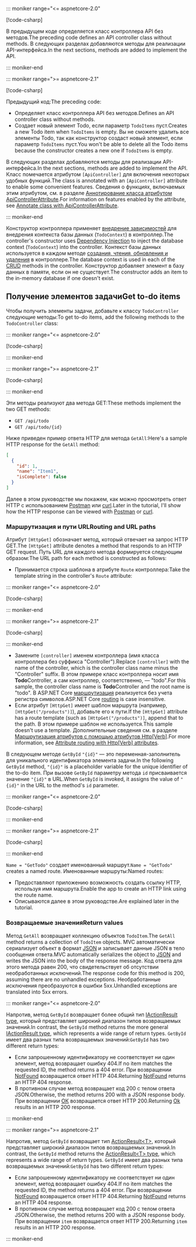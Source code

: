 ::: moniker range="<= aspnetcore-2.0"

[!code-csharp[](../../tutorials/first-web-api/samples/2.0/TodoApi/Controllers/TodoController2.cs?name=snippet_todo1)]

<span data-ttu-id="b40d8-101">В предыдущем коде определяется класс контроллера API без методов.</span><span class="sxs-lookup"><span data-stu-id="b40d8-101">The preceding code defines an API controller class without methods.</span></span> <span data-ttu-id="b40d8-102">В следующих разделах добавляются методы для реализации API-интерфейса.</span><span class="sxs-lookup"><span data-stu-id="b40d8-102">In the next sections, methods are added to implement the API.</span></span>

::: moniker-end

::: moniker range=">= aspnetcore-2.1"

[!code-csharp[](../../tutorials/first-web-api/samples/2.1/TodoApi/Controllers/TodoController2.cs?name=snippet_todo1)]

<span data-ttu-id="b40d8-103">Предыдущий код:</span><span class="sxs-lookup"><span data-stu-id="b40d8-103">The preceding code:</span></span>

* <span data-ttu-id="b40d8-104">Определяет класс контроллера API без методов.</span><span class="sxs-lookup"><span data-stu-id="b40d8-104">Defines an API controller class without methods.</span></span>
* <span data-ttu-id="b40d8-105">Создает новый элемент Todo, если параметр `TodoItems` пуст.</span><span class="sxs-lookup"><span data-stu-id="b40d8-105">Creates a new Todo item when `TodoItems` is empty.</span></span> <span data-ttu-id="b40d8-106">Вы не сможете удалить все элементы Todo, так как конструктор создаст новый элемент, если параметр `TodoItems` пуст.</span><span class="sxs-lookup"><span data-stu-id="b40d8-106">You won't be able to delete all the Todo items because the constructor creates a new one if `TodoItems` is empty.</span></span>

<span data-ttu-id="b40d8-107">В следующих разделах добавляются методы для реализации API-интерфейса.</span><span class="sxs-lookup"><span data-stu-id="b40d8-107">In the next sections, methods are added to implement the API.</span></span> <span data-ttu-id="b40d8-108">Класс помечается атрибутом `[ApiController]` для включения некоторых удобных функций.</span><span class="sxs-lookup"><span data-stu-id="b40d8-108">The class is annotated with an `[ApiController]` attribute to enable some convenient features.</span></span> <span data-ttu-id="b40d8-109">Сведения о функциях, включаемых этим атрибутом, см. в разделе [Аннотирование класса атрибутом ApiControllerAttribute](xref:web-api/index#annotate-class-with-apicontrollerattribute).</span><span class="sxs-lookup"><span data-stu-id="b40d8-109">For information on features enabled by the attribute, see [Annotate class with ApiControllerAttribute](xref:web-api/index#annotate-class-with-apicontrollerattribute).</span></span>

::: moniker-end

<span data-ttu-id="b40d8-110">Конструктор контроллера применяет [внедрение зависимостей](xref:fundamentals/dependency-injection) для внедрения контекста базы данных (`TodoContext`) в контроллер.</span><span class="sxs-lookup"><span data-stu-id="b40d8-110">The controller's constructor uses [Dependency Injection](xref:fundamentals/dependency-injection) to inject the database context (`TodoContext`) into the controller.</span></span> <span data-ttu-id="b40d8-111">Контекст базы данных используется в каждом методе [создания, чтения, обновления и удаления](https://wikipedia.org/wiki/Create,_read,_update_and_delete) в контроллере.</span><span class="sxs-lookup"><span data-stu-id="b40d8-111">The database context is used in each of the [CRUD](https://wikipedia.org/wiki/Create,_read,_update_and_delete) methods in the controller.</span></span> <span data-ttu-id="b40d8-112">Конструктор добавляет элемент в базу данных в памяти, если он не существует.</span><span class="sxs-lookup"><span data-stu-id="b40d8-112">The constructor adds an item to the in-memory database if one doesn't exist.</span></span>

## <a name="get-to-do-items"></a><span data-ttu-id="b40d8-113">Получение элементов задачи</span><span class="sxs-lookup"><span data-stu-id="b40d8-113">Get to-do items</span></span>

<span data-ttu-id="b40d8-114">Чтобы получить элементы задачи, добавьте к классу `TodoController` следующие методы:</span><span class="sxs-lookup"><span data-stu-id="b40d8-114">To get to-do items, add the following methods to the `TodoController` class:</span></span>

::: moniker range="<= aspnetcore-2.0"

[!code-csharp[](../../tutorials/first-web-api/samples/2.0/TodoApi/Controllers/TodoController.cs?name=snippet_GetAll)]

::: moniker-end

::: moniker range=">= aspnetcore-2.1"

[!code-csharp[](../../tutorials/first-web-api/samples/2.1/TodoApi/Controllers/TodoController.cs?name=snippet_GetAll)]

::: moniker-end

<span data-ttu-id="b40d8-115">Эти методы реализуют два метода GET:</span><span class="sxs-lookup"><span data-stu-id="b40d8-115">These methods implement the two GET methods:</span></span>

* `GET /api/todo`
* `GET /api/todo/{id}`

<span data-ttu-id="b40d8-116">Ниже приведен пример ответа HTTP для метода `GetAll`:</span><span class="sxs-lookup"><span data-stu-id="b40d8-116">Here's a sample HTTP response for the `GetAll` method:</span></span>

```json
[
  {
    "id": 1,
    "name": "Item1",
    "isComplete": false
  }
]
```

<span data-ttu-id="b40d8-117">Далее в этом руководстве мы покажем, как можно просмотреть ответ HTTP с использованием [Postman](https://www.getpostman.com/) или [curl](https://curl.haxx.se/docs/manpage.html).</span><span class="sxs-lookup"><span data-stu-id="b40d8-117">Later in the tutorial, I'll show how the HTTP response can be viewed with [Postman](https://www.getpostman.com/) or [curl](https://curl.haxx.se/docs/manpage.html).</span></span>

### <a name="routing-and-url-paths"></a><span data-ttu-id="b40d8-118">Маршрутизация и пути URL</span><span class="sxs-lookup"><span data-stu-id="b40d8-118">Routing and URL paths</span></span>

<span data-ttu-id="b40d8-119">Атрибут `[HttpGet]` обозначает метод, который отвечает на запрос HTTP GET.</span><span class="sxs-lookup"><span data-stu-id="b40d8-119">The `[HttpGet]` attribute denotes a method that responds to an HTTP GET request.</span></span> <span data-ttu-id="b40d8-120">Путь URL для каждого метода формируется следующим образом:</span><span class="sxs-lookup"><span data-stu-id="b40d8-120">The URL path for each method is constructed as follows:</span></span>

* <span data-ttu-id="b40d8-121">Принимается строка шаблона в атрибуте `Route` контроллера:</span><span class="sxs-lookup"><span data-stu-id="b40d8-121">Take the template string in the controller's `Route` attribute:</span></span>

::: moniker range="<= aspnetcore-2.0"

[!code-csharp[](../../tutorials/first-web-api/samples/2.0/TodoApi/Controllers/TodoController.cs?name=TodoController&highlight=3)]

::: moniker-end

::: moniker range=">= aspnetcore-2.1"

[!code-csharp[](../../tutorials/first-web-api/samples/2.1/TodoApi/Controllers/TodoController.cs?name=TodoController&highlight=3)]

::: moniker-end

* <span data-ttu-id="b40d8-122">Замените `[controller]` именем контроллера (имя класса контроллера без суффикса "Controller").</span><span class="sxs-lookup"><span data-stu-id="b40d8-122">Replace `[controller]` with the name of the controller, which is the controller class name minus the "Controller" suffix.</span></span> <span data-ttu-id="b40d8-123">В этом примере класс контроллера носит имя **Todo**Controller, а сам контроллер, соответственно, — "todo".</span><span class="sxs-lookup"><span data-stu-id="b40d8-123">For this sample, the controller class name is **Todo**Controller and the root name is "todo".</span></span> <span data-ttu-id="b40d8-124">В ASP.NET Core [маршрутизация](xref:mvc/controllers/routing) реализуется без учета регистра символов.</span><span class="sxs-lookup"><span data-stu-id="b40d8-124">ASP.NET Core [routing](xref:mvc/controllers/routing) is case insensitive.</span></span>
* <span data-ttu-id="b40d8-125">Если атрибут `[HttpGet]` имеет шаблон маршрута (например, `[HttpGet("/products")]`), добавьте его к пути.</span><span class="sxs-lookup"><span data-stu-id="b40d8-125">If the `[HttpGet]` attribute has a route template (such as `[HttpGet("/products")]`, append that to the path.</span></span> <span data-ttu-id="b40d8-126">В этом примере шаблон не используется.</span><span class="sxs-lookup"><span data-stu-id="b40d8-126">This sample doesn't use a template.</span></span> <span data-ttu-id="b40d8-127">Дополнительные сведения см. в разделе [Маршрутизация атрибутов с помощью атрибутов Http[Verb]](xref:mvc/controllers/routing#attribute-routing-with-httpverb-attributes).</span><span class="sxs-lookup"><span data-stu-id="b40d8-127">For more information, see [Attribute routing with Http[Verb] attributes](xref:mvc/controllers/routing#attribute-routing-with-httpverb-attributes).</span></span>

<span data-ttu-id="b40d8-128">В следующем методе `GetById` `"{id}"` — это переменная-заполнитель для уникального идентификатора элемента задачи.</span><span class="sxs-lookup"><span data-stu-id="b40d8-128">In the following `GetById` method, `"{id}"` is a placeholder variable for the unique identifier of the to-do item.</span></span> <span data-ttu-id="b40d8-129">При вызове `GetById` параметру метода `id` присваивается значение `"{id}"` в URL.</span><span class="sxs-lookup"><span data-stu-id="b40d8-129">When `GetById` is invoked, it assigns the value of `"{id}"` in the URL to the method's `id` parameter.</span></span>

::: moniker range="<= aspnetcore-2.0"

[!code-csharp[](../../tutorials/first-web-api/samples/2.0/TodoApi/Controllers/TodoController.cs?name=snippet_GetByID&highlight=1-2)]

::: moniker-end

::: moniker range=">= aspnetcore-2.1"

[!code-csharp[](../../tutorials/first-web-api/samples/2.1/TodoApi/Controllers/TodoController.cs?name=snippet_GetByID&highlight=1-2)]

::: moniker-end

<span data-ttu-id="b40d8-130">`Name = "GetTodo"` создает именованный маршрут.</span><span class="sxs-lookup"><span data-stu-id="b40d8-130">`Name = "GetTodo"` creates a named route.</span></span> <span data-ttu-id="b40d8-131">Именованные маршруты:</span><span class="sxs-lookup"><span data-stu-id="b40d8-131">Named routes:</span></span>

* <span data-ttu-id="b40d8-132">Предоставляют приложению возможность создать ссылку HTTP, используя имя маршрута.</span><span class="sxs-lookup"><span data-stu-id="b40d8-132">Enable the app to create an HTTP link using the route name.</span></span>
* <span data-ttu-id="b40d8-133">Описываются далее в этом руководстве.</span><span class="sxs-lookup"><span data-stu-id="b40d8-133">Are explained later in the tutorial.</span></span>

### <a name="return-values"></a><span data-ttu-id="b40d8-134">Возвращаемые значения</span><span class="sxs-lookup"><span data-stu-id="b40d8-134">Return values</span></span>

<span data-ttu-id="b40d8-135">Метод `GetAll` возвращает коллекцию объектов `TodoItem`.</span><span class="sxs-lookup"><span data-stu-id="b40d8-135">The `GetAll` method returns a collection of `TodoItem` objects.</span></span> <span data-ttu-id="b40d8-136">MVC автоматически сериализует объект в формат [JSON](https://www.json.org/) и записывает данные JSON в тело сообщения ответа.</span><span class="sxs-lookup"><span data-stu-id="b40d8-136">MVC automatically serializes the object to [JSON](https://www.json.org/) and writes the JSON into the body of the response message.</span></span> <span data-ttu-id="b40d8-137">Код ответа для этого метода равен 200, что свидетельствует об отсутствии необработанных исключений.</span><span class="sxs-lookup"><span data-stu-id="b40d8-137">The response code for this method is 200, assuming there are no unhandled exceptions.</span></span> <span data-ttu-id="b40d8-138">Необработанные исключения преобразуются в ошибки 5xx.</span><span class="sxs-lookup"><span data-stu-id="b40d8-138">Unhandled exceptions are translated into 5xx errors.</span></span>

::: moniker range="<= aspnetcore-2.0"

<span data-ttu-id="b40d8-139">Напротив, метод `GetById` возвращает более общий тип [IActionResult type](xref:web-api/action-return-types#iactionresult-type), который представляет широкий диапазон типов возвращаемых значений.</span><span class="sxs-lookup"><span data-stu-id="b40d8-139">In contrast, the `GetById` method returns the more general [IActionResult type](xref:web-api/action-return-types#iactionresult-type), which represents a wide range of return types.</span></span> <span data-ttu-id="b40d8-140">`GetById` имеет два разных типа возвращаемых значений:</span><span class="sxs-lookup"><span data-stu-id="b40d8-140">`GetById` has two different return types:</span></span>

* <span data-ttu-id="b40d8-141">Если запрошенному идентификатору не соответствует ни один элемент, метод возвращает ошибку 404.</span><span class="sxs-lookup"><span data-stu-id="b40d8-141">If no item matches the requested ID, the method returns a 404 error.</span></span> <span data-ttu-id="b40d8-142">При возвращении [NotFound](/dotnet/api/microsoft.aspnetcore.mvc.controllerbase.notfound) возвращается ответ HTTP 404.</span><span class="sxs-lookup"><span data-stu-id="b40d8-142">Returning [NotFound](/dotnet/api/microsoft.aspnetcore.mvc.controllerbase.notfound) returns an HTTP 404 response.</span></span>
* <span data-ttu-id="b40d8-143">В противном случае метод возвращает код 200 с телом ответа JSON.</span><span class="sxs-lookup"><span data-stu-id="b40d8-143">Otherwise, the method returns 200 with a JSON response body.</span></span> <span data-ttu-id="b40d8-144">При возвращении [ОК](/dotnet/api/microsoft.aspnetcore.mvc.controllerbase.ok) возвращается ответ HTTP 200.</span><span class="sxs-lookup"><span data-stu-id="b40d8-144">Returning [Ok](/dotnet/api/microsoft.aspnetcore.mvc.controllerbase.ok) results in an HTTP 200 response.</span></span>

::: moniker-end

::: moniker range=">= aspnetcore-2.1"

<span data-ttu-id="b40d8-145">Напротив, метод `GetById` возвращает тип [ActionResult\<T>](xref:web-api/action-return-types#actionresultt-type), который представляет широкий диапазон типов возвращаемых значений.</span><span class="sxs-lookup"><span data-stu-id="b40d8-145">In contrast, the `GetById` method returns the [ActionResult\<T> type](xref:web-api/action-return-types#actionresultt-type), which represents a wide range of return types.</span></span> <span data-ttu-id="b40d8-146">`GetById` имеет два разных типа возвращаемых значений:</span><span class="sxs-lookup"><span data-stu-id="b40d8-146">`GetById` has two different return types:</span></span>

* <span data-ttu-id="b40d8-147">Если запрошенному идентификатору не соответствует ни один элемент, метод возвращает ошибку 404.</span><span class="sxs-lookup"><span data-stu-id="b40d8-147">If no item matches the requested ID, the method returns a 404 error.</span></span> <span data-ttu-id="b40d8-148">При возвращении [NotFound](/dotnet/api/microsoft.aspnetcore.mvc.controllerbase.notfound) возвращается ответ HTTP 404.</span><span class="sxs-lookup"><span data-stu-id="b40d8-148">Returning [NotFound](/dotnet/api/microsoft.aspnetcore.mvc.controllerbase.notfound) returns an HTTP 404 response.</span></span>
* <span data-ttu-id="b40d8-149">В противном случае метод возвращает код 200 с телом ответа JSON.</span><span class="sxs-lookup"><span data-stu-id="b40d8-149">Otherwise, the method returns 200 with a JSON response body.</span></span> <span data-ttu-id="b40d8-150">При возвращении `item` возвращается ответ HTTP 200.</span><span class="sxs-lookup"><span data-stu-id="b40d8-150">Returning `item` results in an HTTP 200 response.</span></span>

::: moniker-end
